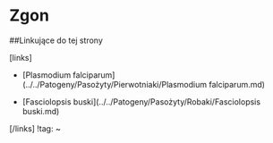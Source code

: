 # Zgon





##Linkujące do tej strony

[links]

- [Plasmodium falciparum](../../Patogeny/Pasożyty/Pierwotniaki/Plasmodium falciparum.md)

- [Fasciolopsis buski](../../Patogeny/Pasożyty/Robaki/Fasciolopsis buski.md)


[/links]
!tag:
~

